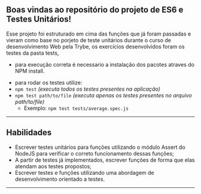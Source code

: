 
## Boas vindas ao repositório do projeto de ES6 e Testes Unitários!

Esse projeto foi estruturado em cima das funções que já foram passadas e vieram como base no porjeto de teste unitários durante o curso de desenvolvimento Web pela Trybe,
os exercícios desenvolvidos foram os testes da pasta tests,
 - para execução correta é necessario a instalação dos pacotes atraves do NPM install.
 * para rodar os testes utilize:
  * `npm test` _(executa todos os testes presentes na aplicação)_
  * `npm test path/to/file` _(executa apenas os testes presentes no arquivo path/to/file)_
    * Exemplo: `npm test tests/average.spec.js`

---

## Habilidades

- Escrever testes unitários para funções utilizando o módulo Assert do NodeJS para verificar o correto funcionamento dessas funções;
- A partir de testes já implementados, escrever funções de forma que elas atendam aos testes propostos;
- Escrever testes e funções utilizando uma abordagem de desenvolvimento orientado a testes.

---

